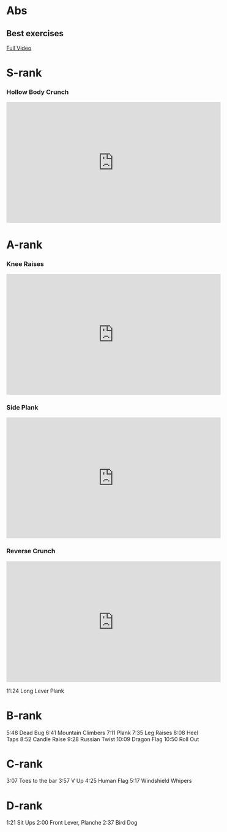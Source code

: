 # Abs

## Best exercises 
[Full Video](https://www.youtube.com/watch?v=NMgWyTivrTI)

# S-rank
### Hollow Body Crunch 
<iframe width="560" height="315" src="https://www.youtube.com/embed/NMgWyTivrTI?clip=UgkxnULf2i5iocTFx0Yw_91dViN5F00avPHz&amp;clipt=EIDnMRjwjDU" title="YouTube video player" frameborder="0" allow="accelerometer; autoplay; clipboard-write; encrypted-media; gyroscope; picture-in-picture" allowfullscreen></iframe>

# A-rank
### Knee Raises
<iframe width="560" height="315" src="https://www.youtube.com/embed/NMgWyTivrTI?clip=UgkxQbx7YziKZHEEhEYhAcT5lZB3zzO-iPG-&amp;clipt=EID5KxjQgi4" title="YouTube video player" frameborder="0" allow="accelerometer; autoplay; clipboard-write; encrypted-media; gyroscope; picture-in-picture" allowfullscreen></iframe>

### Side Plank
<iframe width="560" height="315" src="https://www.youtube.com/embed/NMgWyTivrTI?clip=UgkxXiRU04sK6Nut9yfSslB2_wGS1KSlkuEU&amp;clipt=ENCCLhiM6S8" title="YouTube video player" frameborder="0" allow="accelerometer; autoplay; clipboard-write; encrypted-media; gyroscope; picture-in-picture" allowfullscreen></iframe>

### Reverse Crunch
<iframe width="560" height="315" src="https://www.youtube.com/embed/NMgWyTivrTI?clip=UgkxdqIg_kF_2CcWqaFl84zEq2GYRujC3I3l&amp;clipt=EMjVLxjA1zE" title="YouTube video player" frameborder="0" allow="accelerometer; autoplay; clipboard-write; encrypted-media; gyroscope; picture-in-picture" allowfullscreen></iframe>

11:24 Long Lever Plank

# B-rank

5:48 Dead Bug
6:41 Mountain Climbers
7:11 Plank
7:35 Leg Raises
8:08 Heel Taps
8:52 Candle Raise
9:28 Russian Twist
10:09 Dragon Flag
10:50 Roll Out

# C-rank
3:07 Toes to the bar
3:57 V Up
4:25 Human Flag
5:17 Windshield Whipers

# D-rank 
1:21 Sit Ups
2:00 Front Lever, Planche
2:37 Bird Dog
